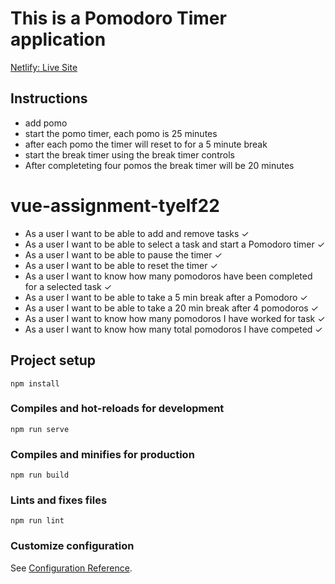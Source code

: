 # This is a Pomodoro Timer application
[Netlify: Live Site](te-pomodoro.netlify.com)

## Instructions
- add pomo
- start the pomo timer, each pomo is 25 minutes
- after each pomo the timer will reset to for a 5 minute break
- start the break timer using the break timer controls
- After completeting four pomos the break timer will be 20 minutes


# vue-assignment-tyelf22

- As a user I want to be able to add and remove tasks ✓
- As a user I want to be able to select a task and start a Pomodoro timer ✓
- As a user I want to be able to pause the timer ✓
- As a user I want to be able to reset the timer ✓
- As a user I want to know how many pomodoros have been completed for a selected task ✓
- As a user I want to be able to take a 5 min break after a Pomodoro ✓
- As a user I want to be able to take a 20 min break after 4 pomodoros ✓
- As a user I want to know how many pomodoros I have worked for task ✓
- As a user I want to know how many total pomodoros I have competed ✓

## Project setup
```
npm install
```

### Compiles and hot-reloads for development
```
npm run serve
```

### Compiles and minifies for production
```
npm run build
```

### Lints and fixes files
```
npm run lint
```

### Customize configuration
See [Configuration Reference](https://cli.vuejs.org/config/).

